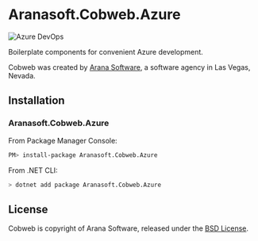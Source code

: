 # Aranasoft.Cobweb.Azure
![Azure DevOps](https://dev.azure.com/aranasoft/Cobweb/_apis/build/status/Aranasoft.Cobweb.Azure?branchName=master)

Boilerplate components for convenient Azure development.

Cobweb was created by [Arana Software](https://www.aranasoft.com), a software agency in Las Vegas, Nevada.

## Installation

### Aranasoft.Cobweb.Azure

From Package Manager Console:

```bash
PM> install-package Aranasoft.Cobweb.Azure
```

From .NET CLI:

```bash
> dotnet add package Aranasoft.Cobweb.Azure
```

## License

Cobweb is copyright of Arana Software, released under the [BSD License](http://opensource.org/licenses/BSD-3-Clause).

